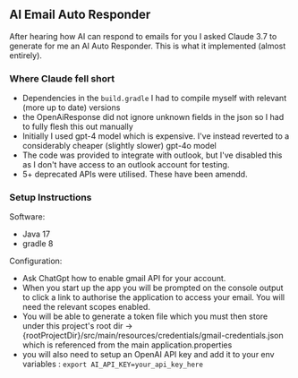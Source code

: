 ## AI Email Auto Responder

After hearing how AI can respond to emails for you I asked Claude 3.7 to generate for me an AI Auto Responder.
This is what it implemented (almost entirely).

### Where Claude fell short

- Dependencies in the `build.gradle` I had to compile myself with relevant (more up to date) versions
- the OpenAiResponse did not ignore unknown fields in the json so I had to fully flesh this out manually
- Initially I used gpt-4 model which is expensive. I've instead reverted to a considerably cheaper (slightly slower) gpt-4o model
- The code was provided to integrate with outlook, but I've disabled this as I don't have access to an outlook account for testing.
- 5+ deprecated APIs were utilised. These have been amendd.

### Setup Instructions

Software:
- Java 17
- gradle 8

Configuration:
- Ask ChatGpt how to enable gmail API for your account.
- When you start up the app you will be prompted on the console output to click a link to authorise the application to access your email. You will need the relevant scopes enabled.
- You will be able to generate a token file which you must then store under this project's root dir -> {rootProjectDir}/src/main/resources/credentials/gmail-credentials.json which is referenced from the main application.properties
- you will also need to setup an OpenAI API key and add it to your env variables : `export AI_API_KEY=your_api_key_here`
